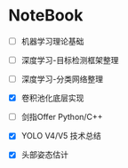# NoteBook

- [ ] 机器学习理论基础


- [ ] 深度学习-目标检测框架整理

- [ ] 深度学习-分类网络整理

- [x] 卷积池化底层实现

- [ ] 剑指Offer Python/C++

- [x] YOLO V4/V5 技术总结

- [x] 头部姿态估计





